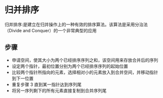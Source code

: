 # 归并排序

归并排序:是建立在归并操作上的一种有效的排序算法。该算法是采用分治法（Divide and Conquer）的一个非常典型的应用

## 步骤
- 申请空间，使其大小为两个已经排序序列之和，该空间用来存放合并后的序列
- 设定两个指针，最初位置分别为两个已经排序序列的起始位置
- 比较两个指针所指向的元素，选择相对小的元素放入到合并空间，并移动指针到下一位置
- 重复步骤 3 直到某一指针达到序列尾
- 将另一序列剩下的所有元素直接复制到合并序列尾
